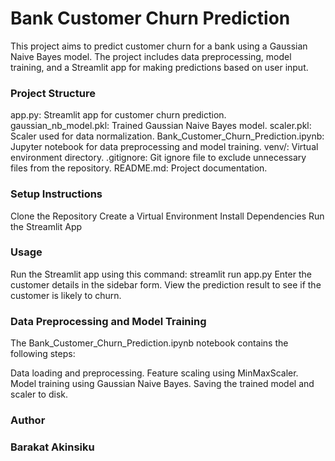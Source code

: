 # Bank Customer Churn Prediction

This project aims to predict customer churn for a bank using a Gaussian Naive Bayes model. The project includes data preprocessing, model training, and a Streamlit app for making predictions based on user input.

### Project Structure

app.py: Streamlit app for customer churn prediction.
gaussian_nb_model.pkl: Trained Gaussian Naive Bayes model.
scaler.pkl: Scaler used for data normalization.
Bank_Customer_Churn_Prediction.ipynb: Jupyter notebook for data preprocessing and model training.
venv/: Virtual environment directory.
.gitignore: Git ignore file to exclude unnecessary files from the repository.
README.md: Project documentation.

### Setup Instructions

Clone the Repository
Create a Virtual Environment
Install Dependencies
Run the Streamlit App

### Usage
Run the Streamlit app using this command: streamlit run app.py
Enter the customer details in the sidebar form.
View the prediction result to see if the customer is likely to churn.

### Data Preprocessing and Model Training
The Bank_Customer_Churn_Prediction.ipynb notebook contains the following steps:

Data loading and preprocessing.
Feature scaling using MinMaxScaler.
Model training using Gaussian Naive Bayes.
Saving the trained model and scaler to disk.

### Author
### Barakat Akinsiku



